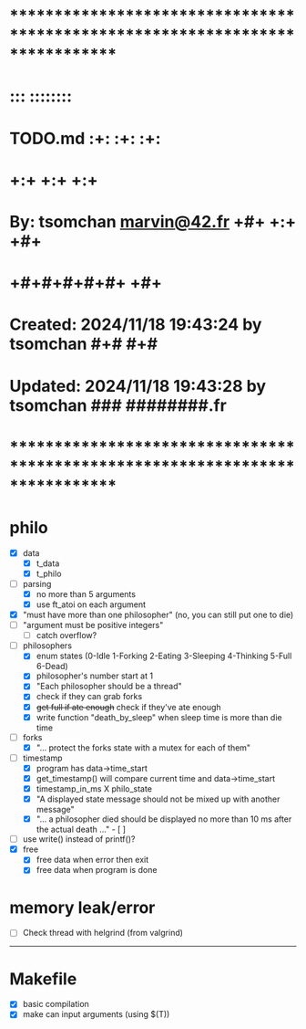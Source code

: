 # **************************************************************************** #
#                                                                              #
#                                                         :::      ::::::::    #
#    TODO.md                                            :+:      :+:    :+:    #
#                                                     +:+ +:+         +:+      #
#    By: tsomchan <marvin@42.fr>                    +#+  +:+       +#+         #
#                                                 +#+#+#+#+#+   +#+            #
#    Created: 2024/11/18 19:43:24 by tsomchan          #+#    #+#              #
#    Updated: 2024/11/18 19:43:28 by tsomchan         ###   ########.fr        #
#                                                                              #
# **************************************************************************** #

# philo
- [x] data
	- [x] t_data
	- [x] t_philo
- [ ] parsing
	- [x] no more than 5 arguments
	- [x] use ft_atoi on each argument
 - [x] "must have more than one philosopher" (no, you can still put one to die)
 - [ ] "argument must be positive integers"
	- [ ] catch overflow?
- [ ] philosophers
	- [x] enum states (0-Idle 1-Forking 2-Eating 3-Sleeping 4-Thinking 5-Full 6-Dead)
	- [x] philosopher's number start at 1
	- [x] "Each philosopher should be a thread"
	- [x] check if they can grab forks
	- [x] ~~get full if ate enough~~ check if they've ate enough
	- [x] write function "death_by_sleep" when sleep time is more than die time
- [ ] forks
	- [x] "... protect the forks state with a mutex for each of them"
- [ ] timestamp
	- [x] program has data->time_start
	- [x] get_timestamp() will compare current time and data->time_start
	- [x] timestamp_in_ms X philo_state
	- [x] "A displayed state message should not be mixed up with another message"
	- [x] "... a philosopher died should be displayed no more than 10 ms after
			the actual death ..."
			- [ ] 
 - [ ] use write() instead of printf()?
- [x] free
	- [x] free data when error then exit
	- [x] free data when program is done

# memory leak/error
- [ ] Check thread with helgrind (from valgrind)

--------------------------------------------------------------------------------
# Makefile
- [x] basic compilation
- [x] make can input arguments (using $(T))